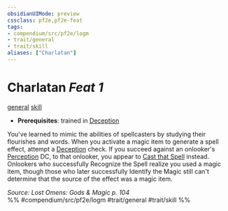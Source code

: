 ```yaml
---
obsidianUIMode: preview
cssclass: pf2e,pf2e-feat
tags:
- compendium/src/pf2e/logm
- trait/general
- trait/skill
aliases: ["Charlatan"]
---
```

# Charlatan  *Feat 1*  
[general](general.md "General Feat Trait")  [skill](skill.md "Skill Feat Trait")  

- **Prerequisites**: trained in [Deception](skills.md#Deception)

You've learned to mimic the abilities of spellcasters by studying their flourishes and words. When you activate a magic item to generate a spell effect, attempt a [Deception](skills.md#Deception) check. If you succeed against an onlooker's [Perception](skills.md#Perception) DC, to that onlooker, you appear to [Cast that Spell](cast-a-spell.md) instead. Onlookers who successfully Recognize the Spell realize you used a magic item, though those who later successfully Identify the Magic still can't determine that the source of the effect was a magic item.

*Source: Lost Omens: Gods & Magic p. 104*  
%% #compendium/src/pf2e/logm #trait/general #trait/skill %%